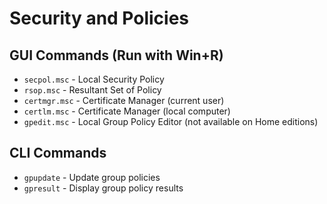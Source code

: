 # Security and Policies

## GUI Commands (Run with Win+R)

- `secpol.msc` - Local Security Policy
- `rsop.msc` - Resultant Set of Policy
- `certmgr.msc` - Certificate Manager (current user)
- `certlm.msc` - Certificate Manager (local computer)
- `gpedit.msc` - Local Group Policy Editor (not available on Home editions)

## CLI Commands

- `gpupdate` - Update group policies
- `gpresult` - Display group policy results
